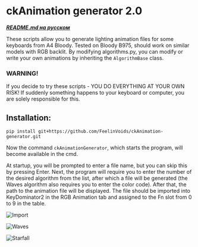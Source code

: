 # ckAnimation generator 2.0

[***README.md на русском***](https://github.com/FeelinVoids/ckAnimation-generator/blob/master/README.md)
 
These scripts allow you to generate lighting animation files for some keyboards from A4 Bloody. Tested on Bloody B975, should work on similar models with RGB backlit. By modifying algorithms.py, you can modify or write your own animations by inheriting the `AlgorithmBase` class.

### WARNING! 
If you decide to try these scripts - YOU DO EVERYTHING AT YOUR OWN RISK! If suddenly something happens to your keyboard or computer, you are solely responsible for this.

## Installation:

    pip install git+https://github.com/FeelinVoids/ckAnimation-generator.git

Now the command `ckAnimationGenerator`, which starts the program, will become available in the cmd.

At startup, you will be prompted to enter a file name, but you can skip this by pressing Enter. Next, the program will require you to enter the number of the desired algorithm from the list, after which a file will be generated (the Waves algorithm also requires you to enter the color code). After that, the path to the animation file will be displayed. The file should be imported into KeyDominator2 in the RGB Animation tab and assigned to the Fn slot from 0 to 9 in the table.

![Import](https://i.imgur.com/66R2urN.png)

![Waves](https://i.imgur.com/gO0a5b3.gif)

![Starfall](https://i.imgur.com/Og8kqrh.gif)

